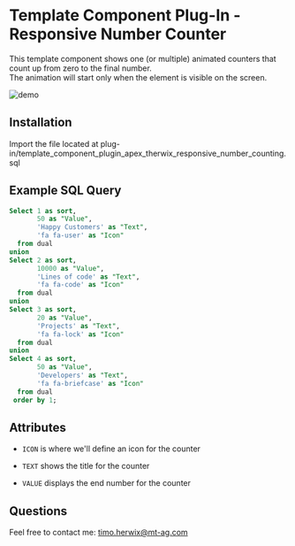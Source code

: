 # Template Component Plug-In - Responsive Number Counter

This template component shows one (or multiple) animated counters that count up from zero to the final number.  
The animation will start only when the element is visible on the screen.  

![demo](https://github.com/therwix/tc_responsive_number_counter/assets/61868531/e2b42f79-da01-4ca3-83c2-0a5761ab4099)

## Installation
Import the file located at plug-in/template_component_plugin_apex_therwix_responsive_number_counting.sql  

## Example SQL Query
```sql
Select 1 as sort,
       50 as "Value",
       'Happy Customers' as "Text",
       'fa fa-user' as "Icon"
  from dual    
union
Select 2 as sort,
       10000 as "Value",
       'Lines of code' as "Text",
       'fa fa-code' as "Icon"
  from dual
union       
Select 3 as sort,
       20 as "Value",
       'Projects' as "Text",
       'fa fa-lock' as "Icon"
  from dual    
union
Select 4 as sort,
       50 as "Value",
       'Developers' as "Text",
       'fa fa-briefcase' as "Icon"
  from dual
 order by 1;
```

## Attributes
* `ICON` is where we'll define an icon for the counter
    
* `TEXT` shows the title for the counter
    
* `VALUE` displays the end number for the counter

## Questions
Feel free to contact me: [timo.herwix@mt-ag.com](mailto:timo.herwix@mt-ag.com)

